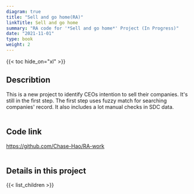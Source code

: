 ```yaml
---
diagram: true
title: "Sell and go home(RA)"
linkTitle: Sell and go home
summary: "RA code for '*Sell and go home*' Project (In Progress)"
date: "2021-11-01"
type: book
weight: 2
---
```

{{< toc hide_on="xl" >}}
## Describtion
This is a new project to identify CEOs intention to sell their companies. 
It's still in the first step. The first step uses fuzzy match for searching companies' record.
It also includes a lot manual checks in SDC data.
<br></br>
## Code link

<u>https://github.com/Chase-Hao/RA-work</u>
<br></br>
## Details in this project

{{< list_children >}}


